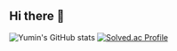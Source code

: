 ## Hi there 👋

<!--
**yuminHeo/yuminHeo** is a ✨ _special_ ✨ repository because its `README.md` (this file) appears on your GitHub profile.

Here are some ideas to get you started:

- 🔭 I’m currently working on ...
- 🌱 I’m currently learning ...
- 👯 I’m looking to collaborate on ...
- 🤔 I’m looking for help with ...
- 💬 Ask me about ...
- 📫 How to reach me: ...
- 😄 Pronouns: ...
- ⚡ Fun fact: ...
-->
![Yumin's GitHub stats](https://github-readme-stats.vercel.app/api?username=yuminHeo&theme=dark&show_icons=true)
[![Solved.ac Profile](http://mazassumnida.wtf/api/v2/generate_badge?boj=rsdfq1230)](https://solved.ac/rsdfq1230/)

